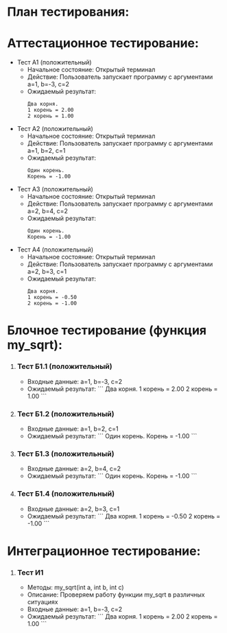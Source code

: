 # План тестирования:

# Аттестационное тестирование:
- Тест А1 (положительный)
  - Начальное состояние: Открытый терминал
  - Действие: Пользователь запускает программу с аргументами a=1, b=-3, c=2
  - Ожидаемый результат:
    ```
    Два корня.
    1 корень = 2.00
    2 корень = 1.00
    ```
- Тест А2 (положительный)
  - Начальное состояние: Открытый терминал
  - Действие: Пользователь запускает программу с аргументами a=1, b=2, c=1
  - Ожидаемый результат:
    ```
    Один корень.
    Корень = -1.00
    ```
- Тест А3 (положительный)
  - Начальное состояние: Открытый терминал
  - Действие: Пользователь запускает программу с аргументами a=2, b=4, c=2
  - Ожидаемый результат:
    ```
    Один корень.
    Корень = -1.00
    ```
- Тест А4 (положительный)
  - Начальное состояние: Открытый терминал
  - Действие: Пользователь запускает программу с аргументами a=2, b=3, c=1
  - Ожидаемый результат:
    ```
    Два корня.
    1 корень = -0.50
    2 корень = -1.00
    ```

# Блочное тестирование (функция my_sqrt):
<ol>
  <li>
    <h3>Тест Б1.1 (положительный)</h3>
    <ul>
      <li>Входные данные: a=1, b=-3, c=2</li>
      <li>Ожидаемый результат:
        ```
        Два корня.
        1 корень = 2.00
        2 корень = 1.00
        ```
      </li>
    </ul>
  </li>
  <li>
    <h3>Тест Б1.2 (положительный)</h3>
    <ul>
      <li>Входные данные: a=1, b=2, c=1</li>
      <li>Ожидаемый результат:
        ```
        Один корень.
        Корень = -1.00
        ```
      </li>
    </ul>
  </li>
  <li>
    <h3>Тест Б1.3 (положительный)</h3>
    <ul>
      <li>Входные данные: a=2, b=4, c=2</li>
      <li>Ожидаемый результат:
        ```
        Один корень.
        Корень = -1.00
        ```
      </li>
    </ul>
  </li>
  <li>
    <h3>Тест Б1.4 (положительный)</h3>
    <ul>
      <li>Входные данные: a=2, b=3, c=1</li>
      <li>Ожидаемый результат:
        ```
        Два корня.
        1 корень = -0.50
        2 корень = -1.00
        ```
      </li>
    </ul>
  </li>
</ol>

# Интеграционное тестирование:
<ol>
  <li>
    <h3>Тест И1</h3>
    <ul>
      <li>Методы: my_sqrt(int a, int b, int c)</li>
      <li>Описание: Проверяем работу функции my_sqrt в различных ситуациях</li>
      <li>Входные данные: a=1, b=-3, c=2</li>
      <li>Ожидаемый результат:
        ```
        Два корня.
        1 корень = 2.00
        2 корень = 1.00
        ```
      </li>
    </ul>
  </li>
</ol>

